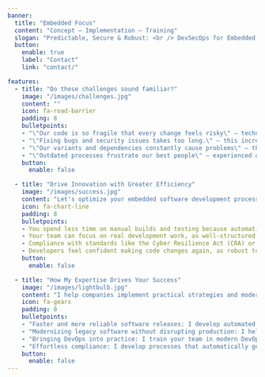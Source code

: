 ```yaml
---
banner:
  title: "Embedded Focus"
  content: "Concept – Implementation – Training"
  slogan: "Predictable, Secure & Robust: <br /> DevSecOps for Embedded Systems"
  button:
    enable: true
    label: "Contact"
    link: "contact/"

features:
  - title: "Do these challenges sound familiar?"
    image: "/images/challenges.jpg"
    content: ""
    icon: fa-road-barrier
    padding: 8
    bulletpoints:
    - "\"Our code is so fragile that every change feels risky\" – technical debt keeps growing, security vulnerabilities go unnoticed, and both product quality and innovation suffer."
    - "\"Fixing bugs and security issues takes too long.\" – this increases support costs, jeopardizes compliance, and forces the team to spend more time firefighting than actually developing."
    - "\"Our variants and dependencies constantly cause problems\" – the system becomes harder to manage, development slows down, and innovation grinds to a halt."
    - "\"Outdated processes frustrate our best people\" – experienced developers leave, onboarding becomes more difficult, and critical know-how gets lost."
    button:
      enable: false

  - title: "Drive Innovation with Greater Efficiency"
    image: "/images/success.jpg"
    content: "Let's optimize your embedded software development processes so you can work more efficiently, with better structure and future-proof workflows. Here’s what you can expect from our collaboration."
    icon: fa-chart-line
    padding: 8
    bulletpoints:
    - You spend less time on manual builds and testing because automation eliminates error-prone tasks and reduces waiting times.
    - Your team can focus on real development work, as well-structured pipelines and processes minimize back-and-forth questions, misunderstandings, and unnecessary meetings.
    - Compliance with standards like the Cyber Resilience Act (CRA) or IEC 62443 is handled automatically through generated compliance reports, eliminating the need for tedious manual updates in Excel sheets and documentation.
    - Developers feel confident making code changes again, as robust testing and versioning systems provide immediate feedback and prevent regressions.
    button:
      enable: false

  - title: "How My Expertise Drives Your Success"
    image: "/images/lightbulb.jpg"
    content: "I help companies implement practical strategies and modern technologies to improve quality, efficiency, and long-term scalability."
    icon: fa-gears
    padding: 8
    bulletpoints:
    - "Faster and more reliable software releases: I develop automated CI/CD pipelines that accelerate build, test, and deployment processes, so your team no longer has to wait hours for test results and can roll out new features with confidence."
    - "Modernizing legacy software without disrupting production: I help companies future-proof their legacy code with modern technologies like containerization, automation, or programming languages like Rust—without interrupting operations or breaking existing interfaces."
    - "Bringing DevOps into practice: I train your team in modern DevOps methodologies, ensuring that automation, version control, and testing strategies work seamlessly together—so no one has to rely on manual deployments anymore."
    - "Effortless compliance: I develop processes that automatically generate compliance reports for IEC 62443, IEC 61508, IEC 26262, and the Cyber Resilience Act (CRA)—eliminating manual documentation and providing audit-ready reports at the push of a button."
    button:
      enable: false
---
```

